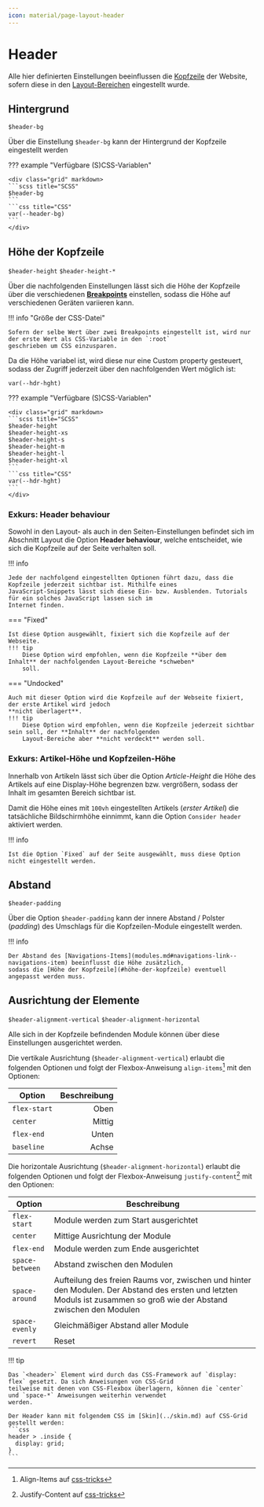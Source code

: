 ```yaml
---
icon: material/page-layout-header
---
```


# Header

Alle hier definierten Einstellungen beeinflussen
die [Kopfzeile](https://docs.contao.org/manual/de/layout/theme-manager/seitenlayouts-verwalten/#kopf-und-fußzeile) der
Website, sofern diese in den [Layout-Bereichen](../../installation/setup.md#layouts-erstellen) eingestellt wurde.

## Hintergrund

`$header-bg`

Über die Einstellung `$header-bg` kann der Hintergrund der Kopfzeile eingestellt werden

??? example "Verfügbare (S)CSS-Variablen"

    <div class="grid" markdown>
    ```scss title="SCSS"
    $header-bg
    ```
    ```css title="CSS"
    var(--header-bg)
    ```
    </div>

## Höhe der Kopfzeile

`$header-height` `$header-height-*`

Über die nachfolgenden Einstellungen lässt sich die Höhe der Kopfzeile über die verschiedenen
**[Breakpoints](layout.md#breakpoints)** einstellen, sodass die Höhe auf verschiedenen Geräten variieren kann.

!!! info "Größe der CSS-Datei"

    Sofern der selbe Wert über zwei Breakpoints eingestellt ist, wird nur der erste Wert als CSS-Variable in den `:root` 
    geschrieben um CSS einzusparen.

Da die Höhe variabel ist, wird diese nur eine Custom property gesteuert, sodass der Zugriff jederzeit über den
nachfolgenden Wert möglich ist:

    var(--hdr-hght)

??? example "Verfügbare (S)CSS-Variablen"

    <div class="grid" markdown>
    ```scss title="SCSS"
    $header-height
    $header-height-xs
    $header-height-s
    $header-height-m
    $header-height-l
    $header-height-xl
    ```
    ```css title="CSS"
    var(--hdr-hght)
    ```
    </div>

### Exkurs: Header behaviour

Sowohl in den Layout- als auch in den Seiten-Einstellungen befindet sich im Abschnitt Layout die Option
**Header behaviour**, welche entscheidet, wie sich die Kopfzeile auf der Seite verhalten soll.

!!! info

    Jede der nachfolgend eingestellten Optionen führt dazu, dass die Kopfzeile jederzeit sichtbar ist. Mithilfe eines
    JavaScript-Snippets lässt sich diese Ein- bzw. Ausblenden. Tutorials für ein solches JavaScript lassen sich im 
    Internet finden.

=== "Fixed"

    Ist diese Option ausgewählt, fixiert sich die Kopfzeile auf der Webseite.
    !!! tip
        Diese Option wird empfohlen, wenn die Kopfzeile **über dem Inhalt** der nachfolgenden Layout-Bereiche *schweben* 
        soll.

=== "Undocked"

    Auch mit dieser Option wird die Kopfzeile auf der Webseite fixiert, der erste Artikel wird jedoch 
    **nicht überlagert**.
    !!! tip
        Diese Option wird empfohlen, wenn die Kopfzeile jederzeit sichtbar sein soll, der **Inhalt** der nachfolgenden 
        Layout-Bereiche aber **nicht verdeckt** werden soll.

### Exkurs: Artikel-Höhe und Kopfzeilen-Höhe

Innerhalb von Artikeln lässt sich über die Option *Article-Height* die Höhe des Artikels auf eine Display-Höhe begrenzen
bzw. vergrößern, sodass der Inhalt im gesamten Bereich sichtbar ist.

Damit die Höhe eines mit `100vh` eingestellten Artikels (*erster Artikel*) die tatsächliche Bildschirmhöhe einnimmt,
kann die Option `Consider header` aktiviert werden.

!!! info

    Ist die Option `Fixed` auf der Seite ausgewählt, muss diese Option nicht eingestellt werden.

## Abstand

`$header-padding`

Über die Option `$header-padding` kann der innere Abstand / Polster (*padding*) des Umschlags für die Kopfzeilen-Module
eingestellt werden.

!!! info

    Der Abstand des [Navigations-Items](modules.md#navigations-link--navigations-item) beeinflusst die Höhe zusätzlich,
    sodass die [Höhe der Kopfzeile](#höhe-der-kopfzeile) eventuell angepasst werden muss. 

## Ausrichtung der Elemente

`$header-alignment-vertical` `$header-alignment-horizontal`

Alle sich in der Kopfzeile befindenden Module können über diese Einstellungen ausgerichtet werden.

Die vertikale Ausrichtung (`$header-alignment-vertical`) erlaubt die folgenden Optionen und folgt der Flexbox-Anweisung
`align-items`[^1] mit den Optionen:

| Option       | Beschreibung |
|--------------|-------------:|
| `flex-start` |         Oben |
| `center`     |       Mittig |
| `flex-end`   |        Unten |
| `baseline`   |        Achse |

Die horizontale Ausrichtung (`$header-alignment-horizontal`) erlaubt die folgenden Optionen und folgt der
Flexbox-Anweisung `justify-content`[^2] mit den Optionen:

| Option          | Beschreibung                                                                                                                                                          |
|-----------------|-----------------------------------------------------------------------------------------------------------------------------------------------------------------------|
| `flex-start`    | Module werden zum Start ausgerichtet                                                                                                                                  |
| `center`        | Mittige Ausrichtung der Module                                                                                                                                        |
| `flex-end`      | Module werden zum Ende ausgerichtet                                                                                                                                   |
| `space-between` | Abstand zwischen den Modulen                                                                                                                                          |
| `space-around`  | Aufteilung des freien Raums vor, zwischen und hinter den Modulen. Der Abstand des ersten und letzten Moduls ist zusammen so groß wie der Abstand zwischen den Modulen |
| `space-evenly`  | Gleichmäßiger Abstand aller Module                                                                                                                                    |
| `revert`        | Reset                                                                                                                                                                 |

!!! tip

    Das `<header>` Element wird durch das CSS-Framework auf `display: flex` gesetzt. Da sich Anweisungen von CSS-Grid
    teilweise mit denen von CSS-Flexbox überlagern, können die `center` und `space-*` Anweisungen weiterhin verwendet
    werden.

    Der Header kann mit folgendem CSS im [Skin](../skin.md) auf CSS-Grid gestellt werden:
    ```css
    header > .inside {
      display: grid;
    }
    ``` 

[^1]: Align-Items auf [css-tricks](https://css-tricks.com/almanac/properties/a/align-items/)
[^2]: Justify-Content auf [css-tricks](https://css-tricks.com/almanac/properties/j/justify-content/)
